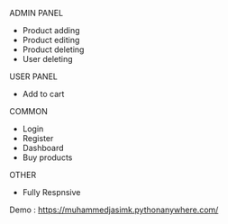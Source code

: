 ADMIN PANEL 
* Product adding
* Product editing
* Product deleting
* User deleting

USER PANEL
* Add to cart

COMMON 
* Login
* Register
* Dashboard
* Buy products

OTHER 
* Fully Respnsive

Demo : https://muhammedjasimk.pythonanywhere.com/
